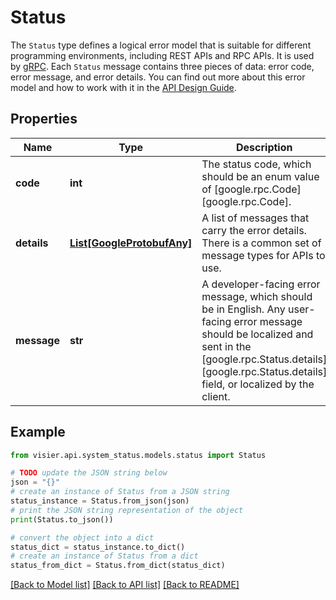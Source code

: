 # Status

The `Status` type defines a logical error model that is suitable for different programming environments, including REST APIs and RPC APIs. It is used by [gRPC](https://github.com/grpc). Each `Status` message contains three pieces of data: error code, error message, and error details. You can find out more about this error model and how to work with it in the [API Design Guide](https://cloud.google.com/apis/design/errors).

## Properties

Name | Type | Description | Notes
------------ | ------------- | ------------- | -------------
**code** | **int** | The status code, which should be an enum value of [google.rpc.Code][google.rpc.Code]. | [optional] 
**details** | [**List[GoogleProtobufAny]**](GoogleProtobufAny.md) | A list of messages that carry the error details.  There is a common set of message types for APIs to use. | [optional] 
**message** | **str** | A developer-facing error message, which should be in English. Any user-facing error message should be localized and sent in the [google.rpc.Status.details][google.rpc.Status.details] field, or localized by the client. | [optional] 

## Example

```python
from visier.api.system_status.models.status import Status

# TODO update the JSON string below
json = "{}"
# create an instance of Status from a JSON string
status_instance = Status.from_json(json)
# print the JSON string representation of the object
print(Status.to_json())

# convert the object into a dict
status_dict = status_instance.to_dict()
# create an instance of Status from a dict
status_from_dict = Status.from_dict(status_dict)
```
[[Back to Model list]](../README.md#documentation-for-models) [[Back to API list]](../README.md#documentation-for-api-endpoints) [[Back to README]](../README.md)


